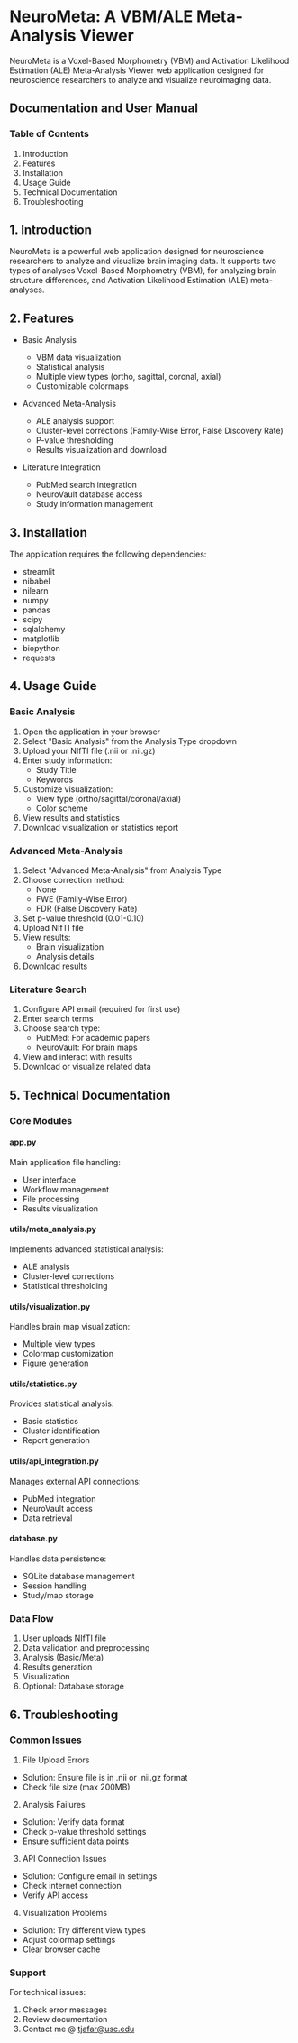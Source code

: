 # NeuroMeta: A VBM/ALE Meta-Analysis Viewer
NeuroMeta is a Voxel-Based Morphometry (VBM) and Activation Likelihood Estimation (ALE) Meta-Analysis Viewer web application designed for neuroscience researchers to analyze and visualize neuroimaging data.  

## Documentation and User Manual

### Table of Contents
1. Introduction
2. Features
3. Installation
4. Usage Guide
5. Technical Documentation
6. Troubleshooting

## 1. Introduction
NeuroMeta is a powerful web application designed for neuroscience researchers to analyze and visualize brain imaging data. It supports two types of analyses Voxel-Based Morphometry (VBM), for analyzing brain structure differences, and Activation Likelihood Estimation (ALE) meta-analyses.

## 2. Features
- Basic Analysis
  - VBM data visualization
  - Statistical analysis
  - Multiple view types (ortho, sagittal, coronal, axial)
  - Customizable colormaps
  
- Advanced Meta-Analysis
  - ALE analysis support
  - Cluster-level corrections (Family-Wise Error, False Discovery Rate)
  - P-value thresholding
  - Results visualization and download

- Literature Integration
  - PubMed search integration
  - NeuroVault database access
  - Study information management

## 3. Installation
The application requires the following dependencies:
- streamlit
- nibabel
- nilearn
- numpy
- pandas
- scipy
- sqlalchemy
- matplotlib
- biopython
- requests

## 4. Usage Guide

### Basic Analysis
1. Open the application in your browser
2. Select "Basic Analysis" from the Analysis Type dropdown
3. Upload your NIfTI file (.nii or .nii.gz)
4. Enter study information:
   - Study Title
   - Keywords
5. Customize visualization:
   - View type (ortho/sagittal/coronal/axial)
   - Color scheme
6. View results and statistics
7. Download visualization or statistics report

### Advanced Meta-Analysis
1. Select "Advanced Meta-Analysis" from Analysis Type
2. Choose correction method:
   - None
   - FWE (Family-Wise Error)
   - FDR (False Discovery Rate)
3. Set p-value threshold (0.01-0.10)
4. Upload NIfTI file
5. View results:
   - Brain visualization
   - Analysis details
6. Download results

### Literature Search
1. Configure API email (required for first use)
2. Enter search terms
3. Choose search type:
   - PubMed: For academic papers
   - NeuroVault: For brain maps
4. View and interact with results
5. Download or visualize related data

## 5. Technical Documentation

### Core Modules

#### app.py
Main application file handling:
- User interface
- Workflow management
- File processing
- Results visualization

#### utils/meta_analysis.py
Implements advanced statistical analysis:
- ALE analysis
- Cluster-level corrections
- Statistical thresholding

#### utils/visualization.py
Handles brain map visualization:
- Multiple view types
- Colormap customization
- Figure generation

#### utils/statistics.py
Provides statistical analysis:
- Basic statistics
- Cluster identification
- Report generation

#### utils/api_integration.py
Manages external API connections:
- PubMed integration
- NeuroVault access
- Data retrieval

#### database.py
Handles data persistence:
- SQLite database management
- Session handling
- Study/map storage

### Data Flow
1. User uploads NIfTI file
2. Data validation and preprocessing
3. Analysis (Basic/Meta)
4. Results generation
5. Visualization
6. Optional: Database storage

## 6. Troubleshooting

### Common Issues

1. File Upload Errors
- Solution: Ensure file is in .nii or .nii.gz format
- Check file size (max 200MB)

2. Analysis Failures
- Solution: Verify data format
- Check p-value threshold settings
- Ensure sufficient data points

3. API Connection Issues
- Solution: Configure email in settings
- Check internet connection
- Verify API access

4. Visualization Problems
- Solution: Try different view types
- Adjust colormap settings
- Clear browser cache

### Support
For technical issues:
1. Check error messages
2. Review documentation
3. Contact me @ tjafar@usc.edu

